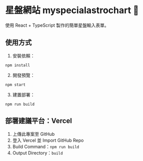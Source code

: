 # 星盤網站 myspecialastrochart 🌟

使用 React + TypeScript 製作的簡單星盤輸入表單。

## 使用方式

1. 安裝依賴：
```
npm install
```

2. 開發預覽：
```
npm start
```

3. 建置部署：
```
npm run build
```

## 部署建議平台：Vercel

1. 上傳此專案至 GitHub
2. 登入 Vercel 並 Import GitHub Repo
3. Build Command：`npm run build`
4. Output Directory：`build`

